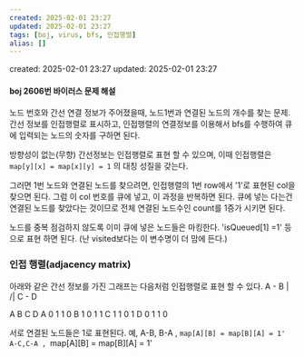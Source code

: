 ```yaml
---
created: 2025-02-01 23:27
updated: 2025-02-01 23:27
tags: [boj, virus, bfs, 인접행렬]
alias: []
---
```


created: 2025-02-01 23:27
updated: 2025-02-01 23:27

#### boj 2606번 바이러스 문제 해설

노드 번호와 간선 연결 정보가 주어졌을때, 노드1번과 연결된 노드의 개수를 찾는 문제.
간선 정보를 인접행렬로 표시하고, 인접행렬의 연결정보를 이용해서 bfs를 수행하여 큐에 입력되는 노드의 숫자를 구하면 된다.

방향성이 없는(무향) 간선정보는 인접행렬로 표현 할 수 있으며,
이때 인접행렬은 `map[y][x] = map[x][y] = 1` 의 대칭 성질을 갖는다.

그러면 1번 노드와 연결된 노드를 찾으려면, 
인접행렬의 1번 row에서 '1'로 표현된 col을 찾으면 된다.
그럼 이 col 번호를 큐에 넣고, 이 과정을 반복하면 된다.
큐에 넣는 다는건 연결된 노드를 찾았다는 것이므로 전체 연결된 노드수인 count를 1증가 시키면 된다.

노드를 중복 점검하지 않도록 이미 큐에 넣은 노드들은 마킹한다.
'isQueued[1] =1' 등으로 표현 하면 된다. (난 visited보다는 이 변수명이 더 맘에 든다.)


### 인접 행렬(adjacency matrix)

아래와 같은 간선 정보를 가진 그래프는 다음처럼 인접행렬로 표현 할 수 있다.
A - B
|  /|
C - D
   
   A  B  C  D
A  0  1  1  0
B  1  0  1  1
C  1  1  0  1
D  0  1  1  0

서로 연결된 노드들은 1로 표현된다.
예, 
A-B, B-A , `map[A][B] = map[B][A] = 1'
A-C,C-A , `map[A][B] = map[B][A] = 1'
